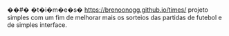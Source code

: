 ��#� �t�i�m�e�s�
https://brenoonogg.github.io/times/
projeto simples com um fim de melhorar mais os sorteios das partidas de futebol e de simples interface. 

